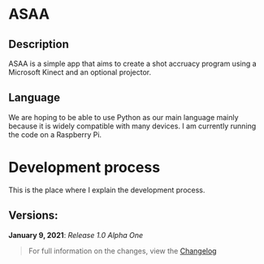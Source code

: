 # ASAA

## Description
ASAA is a simple app that aims to create a shot accruacy program using a Microsoft Kinect and an optional projector.

## Language
We are hoping to be able to use Python as our main language mainly because it is widely compatible with many devices. I am currently running the code on a Raspberry Pi.

# Development process
This is the place where I explain the development process.

## Versions:

**January 9, 2021**: *Release 1.0 Alpha One*

>For full information on the changes, view the [Changelog](/Changelog)